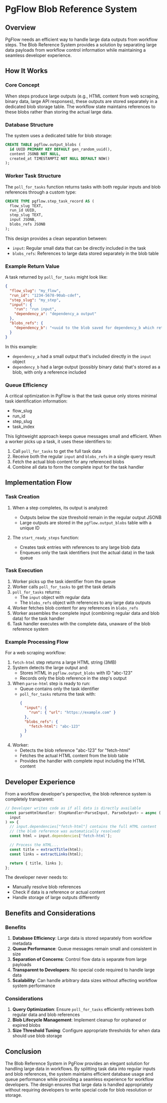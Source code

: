 # PgFlow Blob Reference System

## Overview

PgFlow needs an efficient way to handle large data outputs from workflow steps. The Blob Reference System provides a solution by separating large data payloads from workflow control information while maintaining a seamless developer experience.

## How It Works

### Core Concept

When steps produce large outputs (e.g., HTML content from web scraping, binary data, large API responses), these outputs are stored separately in a dedicated blob storage table. The workflow state maintains references to these blobs rather than storing the actual large data.

### Database Structure

The system uses a dedicated table for blob storage:

```sql
CREATE TABLE pgflow.output_blobs (
  id UUID PRIMARY KEY DEFAULT gen_random_uuid(),
  content JSONB NOT NULL,
  created_at TIMESTAMPTZ NOT NULL DEFAULT NOW()
);
```

### Worker Task Structure

The `poll_for_tasks` function returns tasks with both regular inputs and blob references through a custom type:

```sql
CREATE TYPE pgflow.step_task_record AS (
  flow_slug TEXT,
  run_id UUID,
  step_slug TEXT,
  input JSONB,
  blobs_refs JSONB
);
```

This design provides a clean separation between:

- `input`: Regular small data that can be directly included in the task
- `blobs_refs`: References to large data stored separately in the blob table

### Example Return Value

A task returned by `poll_for_tasks` might look like:

```json
{
  "flow_slug": "my_flow",
  "run_id": "1234-5678-90ab-cdef",
  "step_slug": "my_step",
  "input": {
    "run": "run input",
    "dependency_a": "dependency_a output"
  },
  "blobs_refs": {
    "dependency_b": "<uuid to the blob saved for dependency_b which returned binary data>"
  }
}
```

In this example:

- `dependency_a` had a small output that's included directly in the `input` object
- `dependency_b` had a large output (possibly binary data) that's stored as a blob, with only a reference included

### Queue Efficiency

A critical optimization in PgFlow is that the task queue only stores minimal task identification information:

- flow_slug
- run_id
- step_slug
- task_index

This lightweight approach keeps queue messages small and efficient. When a worker picks up a task, it uses these identifiers to:

1. Call `poll_for_tasks` to get the full task data
2. Receive both the regular `input` and `blobs_refs` in a single query result
3. Fetch the actual blob content for any referenced blobs
4. Combine all data to form the complete input for the task handler

## Implementation Flow

### Task Creation

1. When a step completes, its output is analyzed:

   - Outputs below the size threshold remain in the regular output JSONB
   - Large outputs are stored in the `pgflow.output_blobs` table with a unique ID

2. The `start_ready_steps` function:
   - Creates task entries with references to any large blob data
   - Enqueues only the task identifiers (not the actual data) in the task queue

### Task Execution

1. Worker picks up the task identifier from the queue
2. Worker calls `poll_for_tasks` to get the task details
3. `poll_for_tasks` returns:
   - The `input` object with regular data
   - The `blobs_refs` object with references to any large data outputs
4. Worker fetches blob content for any references in `blobs_refs`
5. Worker assembles the complete input (combining regular data and blob data) for the task handler
6. Task handler executes with the complete data, unaware of the blob reference system

### Example Processing Flow

For a web scraping workflow:

1. `fetch-html` step returns a large HTML string (3MB)
2. System detects the large output and:
   - Stores HTML in `pgflow.output_blobs` with ID "abc-123"
   - Records only the blob reference in the step's output
3. When `parse-html` step is ready to run:
   - Queue contains only the task identifier
   - `poll_for_tasks` returns the task with:
     ```json
     {
       "input": {
         "run": { "url": "https://example.com" }
       },
       "blobs_refs": {
         "fetch-html": "abc-123"
       }
     }
     ```
4. Worker:
   - Detects the blob reference "abc-123" for "fetch-html"
   - Fetches the actual HTML content from the blob table
   - Provides the handler with complete input including the HTML content

## Developer Experience

From a workflow developer's perspective, the blob reference system is completely transparent:

```typescript
// Developer writes code as if all data is directly available
const parseHtmlHandler: StepHandler<ParseInput, ParseOutput> = async (
  input
) => {
  // input.dependencies["fetch-html"] contains the full HTML content
  // (the blob reference was automatically resolved)
  const html = input.dependencies['fetch-html'];

  // Process the HTML...
  const title = extractTitle(html);
  const links = extractLinks(html);

  return { title, links };
};
```

The developer never needs to:

- Manually resolve blob references
- Check if data is a reference or actual content
- Handle storage of large outputs differently

## Benefits and Considerations

### Benefits

1. **Database Efficiency**: Large data is stored separately from workflow metadata
2. **Queue Performance**: Queue messages remain small and consistent in size
3. **Separation of Concerns**: Control flow data is separate from large payloads
4. **Transparent to Developers**: No special code required to handle large data
5. **Scalability**: Can handle arbitrary data sizes without affecting workflow system performance

### Considerations

1. **Query Optimization**: Ensure `poll_for_tasks` efficiently retrieves both regular data and blob references
2. **Blob Lifecycle Management**: Implement cleanup for orphaned or expired blobs
3. **Size Threshold Tuning**: Configure appropriate thresholds for when data should use blob storage

## Conclusion

The Blob Reference System in PgFlow provides an elegant solution for handling large data in workflows. By splitting task data into regular inputs and blob references, the system maintains efficient database usage and queue performance while providing a seamless experience for workflow developers. The design ensures that large data is handled appropriately without requiring developers to write special code for blob resolution or storage.
